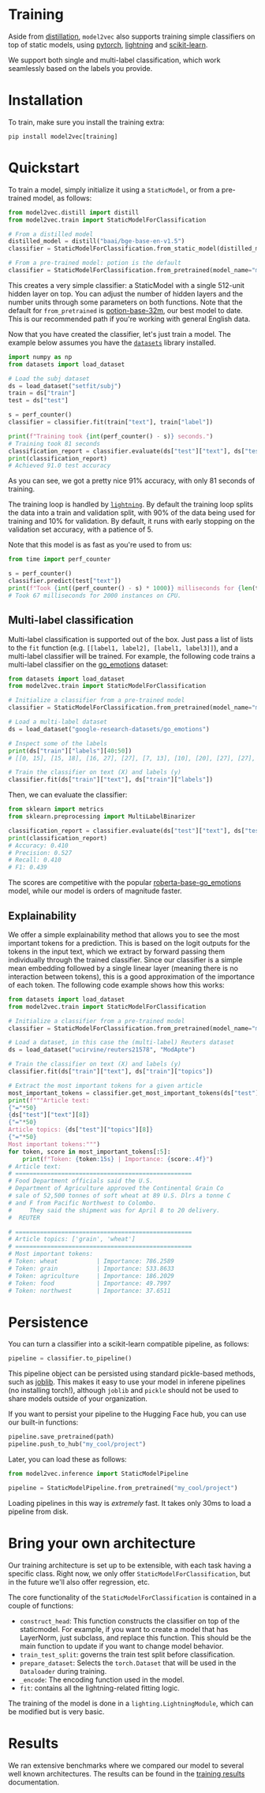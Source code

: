 # Training

Aside from [distillation](../../README.md#distillation), `model2vec` also supports training simple classifiers on top of static models, using [pytorch](https://pytorch.org/), [lightning](https://lightning.ai/) and [scikit-learn](https://scikit-learn.org/stable/index.html).

We support both single and multi-label classification, which work seamlessly based on the labels you provide.

# Installation

To train, make sure you install the training extra:

```
pip install model2vec[training]
```

# Quickstart

To train a model, simply initialize it using a `StaticModel`, or from a pre-trained model, as follows:

```python
from model2vec.distill import distill
from model2vec.train import StaticModelForClassification

# From a distilled model
distilled_model = distill("baai/bge-base-en-v1.5")
classifier = StaticModelForClassification.from_static_model(distilled_model)

# From a pre-trained model: potion is the default
classifier = StaticModelForClassification.from_pretrained(model_name="minishlab/potion-base-32m")
```

This creates a very simple classifier: a StaticModel with a single 512-unit hidden layer on top. You can adjust the number of hidden layers and the number units through some parameters on both functions. Note that the default for `from_pretrained` is [potion-base-32m](https://huggingface.co/minishlab/potion-base-32M), our best model to date. This is our recommended path if you're working with general English data.

Now that you have created the classifier, let's just train a model. The example below assumes you have the [`datasets`](https://github.com/huggingface/datasets) library installed.

```python
import numpy as np
from datasets import load_dataset

# Load the subj dataset
ds = load_dataset("setfit/subj")
train = ds["train"]
test = ds["test"]

s = perf_counter()
classifier = classifier.fit(train["text"], train["label"])

print(f"Training took {int(perf_counter() - s)} seconds.")
# Training took 81 seconds
classification_report = classifier.evaluate(ds["test"]["text"], ds["test"]["label"])
print(classification_report)
# Achieved 91.0 test accuracy
```

As you can see, we got a pretty nice 91% accuracy, with only 81 seconds of training.

The training loop is handled by [`lightning`](https://pypi.org/project/lightning/). By default the training loop splits the data into a train and validation split, with 90% of the data being used for training and 10% for validation. By default, it runs with early stopping on the validation set accuracy, with a patience of 5.

Note that this model is as fast as you're used to from us:

```python
from time import perf_counter

s = perf_counter()
classifier.predict(test["text"])
print(f"Took {int((perf_counter() - s) * 1000)} milliseconds for {len(test)} instances on CPU.")
# Took 67 milliseconds for 2000 instances on CPU.
```

## Multi-label classification

Multi-label classification is supported out of the box. Just pass a list of lists to the `fit` function (e.g. `[[label1, label2], [label1, label3]]`), and a multi-label classifier will be trained. For example, the following code trains a multi-label classifier on the [go_emotions](https://huggingface.co/datasets/google-research-datasets/go_emotions) dataset:

```python
from datasets import load_dataset
from model2vec.train import StaticModelForClassification

# Initialize a classifier from a pre-trained model
classifier = StaticModelForClassification.from_pretrained(model_name="minishlab/potion-base-32M")

# Load a multi-label dataset
ds = load_dataset("google-research-datasets/go_emotions")

# Inspect some of the labels
print(ds["train"]["labels"][40:50])
# [[0, 15], [15, 18], [16, 27], [27], [7, 13], [10], [20], [27], [27], [27]]

# Train the classifier on text (X) and labels (y)
classifier.fit(ds["train"]["text"], ds["train"]["labels"])
```

Then, we can evaluate the classifier:

```python
from sklearn import metrics
from sklearn.preprocessing import MultiLabelBinarizer

classification_report = classifier.evaluate(ds["test"]["text"], ds["test"]["labels"], threshold=0.3)
print(classification_report)
# Accuracy: 0.410
# Precision: 0.527
# Recall: 0.410
# F1: 0.439
```

The scores are competitive with the popular [roberta-base-go_emotions](https://huggingface.co/SamLowe/roberta-base-go_emotions) model, while our model is orders of magnitude faster.

## Explainability

We offer a simple explainability method that allows you to see the most important tokens for a prediction. This is based on the logit outputs for the tokens in the input text, which we extract by forward passing them individually through the trained classifier. Since our classifier is a simple mean embedding followed by a single linear layer (meaning there is no interaction between tokens), this is a good approximation of the importance of each token. The following code example shows how this works:

```python
from datasets import load_dataset
from model2vec.train import StaticModelForClassification

# Initialize a classifier from a pre-trained model
classifier = StaticModelForClassification.from_pretrained(model_name="minishlab/potion-base-32M")

# Load a dataset, in this case the (multi-label) Reuters dataset
ds = load_dataset("ucirvine/reuters21578", "ModApte")

# Train the classifier on text (X) and labels (y)
classifier.fit(ds["train"]["text"], ds["train"]["topics"])

# Extract the most important tokens for a given article
most_important_tokens = classifier.get_most_important_tokens(ds["test"]["text"][8])
print(f"""Article text:
{"="*50}
{ds["test"]["text"][8]}
{"="*50}
Article topics: {ds["test"]["topics"][8]}
{"="*50}
Most important tokens:""")
for token, score in most_important_tokens[:5]:
    print(f"Token: {token:15s} | Importance: {score:.4f}")
# Article text:
# ==================================================
# Food Department officials said the U.S.
# Department of Agriculture approved the Continental Grain Co
# sale of 52,500 tonnes of soft wheat at 89 U.S. Dlrs a tonne C
# and F from Pacific Northwest to Colombo.
#     They said the shipment was for April 8 to 20 delivery.
#  REUTER

# ==================================================
# Article topics: ['grain', 'wheat']
# ==================================================
# Most important tokens:
# Token: wheat           | Importance: 786.2589
# Token: grain           | Importance: 533.8633
# Token: agriculture     | Importance: 186.2029
# Token: food            | Importance: 49.7997
# Token: northwest       | Importance: 37.6511
```

# Persistence

You can turn a classifier into a scikit-learn compatible pipeline, as follows:

```python
pipeline = classifier.to_pipeline()
```

This pipeline object can be persisted using standard pickle-based methods, such as [joblib](https://joblib.readthedocs.io/en/stable/). This makes it easy to use your model in inferene pipelines (no installing torch!), although `joblib` and `pickle` should not be used to share models outside of your organization.

If you want to persist your pipeline to the Hugging Face hub, you can use our built-in functions:

```python
pipeline.save_pretrained(path)
pipeline.push_to_hub("my_cool/project")
```

Later, you can load these as follows:

```python
from model2vec.inference import StaticModelPipeline

pipeline = StaticModelPipeline.from_pretrained("my_cool/project")
```

Loading pipelines in this way is _extremely_ fast. It takes only 30ms to load a pipeline from disk.


# Bring your own architecture

Our training architecture is set up to be extensible, with each task having a specific class. Right now, we only offer `StaticModelForClassification`, but in the future we'll also offer regression, etc.

The core functionality of the `StaticModelForClassification` is contained in a couple of functions:

* `construct_head`: This function constructs the classifier on top of the staticmodel. For example, if you want to create a model that has LayerNorm, just subclass, and replace this function. This should be the main function to update if you want to change model behavior.
* `train_test_split`: governs the train test split before classification.
* `prepare_dataset`: Selects the `torch.Dataset` that will be used in the `Dataloader` during training.
* `_encode`: The encoding function used in the model.
* `fit`: contains all the lightning-related fitting logic.

The training of the model is done in a `lighting.LightningModule`, which can be modified but is very basic.

# Results

We ran extensive benchmarks where we compared our model to several well known architectures. The results can be found in the [training results](https://github.com/MinishLab/model2vec/tree/main/results#training-results) documentation.
